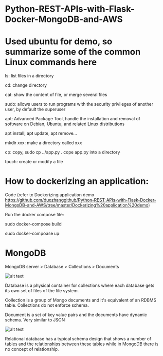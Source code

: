 # Python-REST-APIs-with-Flask-Docker-MongoDB-and-AWS

# Used ubuntu for demo, so summarize some of the common Linux commands here

ls: list files in a directory

cd: change directory

cat: show the content of file, or merge several files

sudo: allows users to run programs with the security privileges of another user, by default the superuser

apt: Advanced Package Tool, handle the installation and removal of software on Debian, Ubuntu, and related Linux distributions

apt install, apt update, apt remove...

mkdir xxx: make a directory called xxx

cp: copy, sudo cp ../app.py . cope app.py into a directory

touch: create or modify a file


# How to dockerizing an application:

Code (refer to Dockerizing application demo https://github.com/duozhanggithub/Python-REST-APIs-with-Flask-Docker-MongoDB-and-AWS/tree/master/Dockerizing%20application%20demo)

Run the docker compose file:

sudo docker-compose build

sudo docker-compoase up


# MongoDB

MongoDB server > Database > Collections > Documents

![alt text](https://github.com/duozhanggithub/Python-REST-APIs-with-Flask-Docker-MongoDB-and-AWS/blob/master/SQL%20and%20NoSQL%20database.png)

Database is a physical container for collections where each database gets its own set of files of the file system.

Collection is a group of Mongo documents and it's equivalent of an RDBMS table. Collections do not enforce schema.

Document is a set of key value pairs and the documents have dynamic schema. Very similar to JSON

![alt text](https://github.com/duozhanggithub/Python-REST-APIs-with-Flask-Docker-MongoDB-and-AWS/blob/master/example%20of%20documents.png)

Relational database has a typical schema design that shows a number of tables and the relationships between these tables while in MongoDB there is no concept of relationship.
